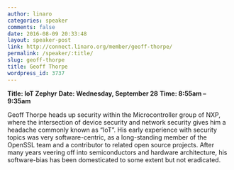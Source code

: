```yaml
---
author: linaro
categories: speaker
comments: false
date: 2016-08-09 20:33:48
layout: speaker-post
link: http://connect.linaro.org/member/geoff-thorpe/
permalink: /speaker/:title/
slug: geoff-thorpe
title: Geoff Thorpe
wordpress_id: 3737
---
```


**Title: IoT Zephyr**
**Date: Wednesday, September 28**
**Time: 8:55am – 9:35am**

Geoff Thorpe heads up security within the Microcontroller group of NXP, where the intersection of device security and network security gives him a headache commonly known as “IoT”. His early experience with security topics was very software-centric, as a long-standing member of the OpenSSL team and a contributor to related open source projects. After many years veering off into semiconductors and hardware architecture, his software-bias has been domesticated to some extent but not eradicated.